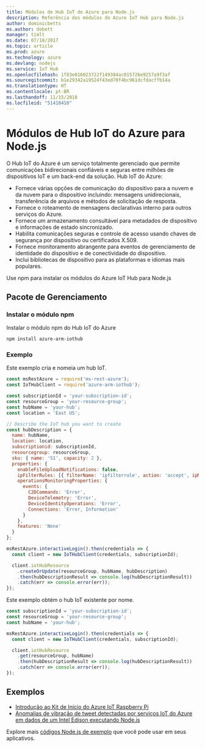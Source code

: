 ```yaml
---
title: Módulos de Hub IoT do Azure para Node.js
description: Referência dos módulos do Azure IoT Hub para Node.js
author: dominicbetts
ms.author: dobett
manager: timlt
ms.date: 07/18/2017
ms.topic: article
ms.prod: azure
ms.technology: azure
ms.devlang: nodejs
ms.service: IoT Hub
ms.openlocfilehash: 1f83e016023722f149384ac015726e9257a9f3af
ms.sourcegitcommit: b1e29342a19524f43ed70f4bc961dcfdacffb14a
ms.translationtype: HT
ms.contentlocale: pt-BR
ms.lasthandoff: 11/15/2018
ms.locfileid: "51410410"
---
```

# <a name="azure-iot-hub-modules-for-nodejs"></a>Módulos de Hub IoT do Azure para Node.js

O Hub IoT do Azure é um serviço totalmente gerenciado que permite comunicações bidirecionais confiáveis e seguras entre milhões de dispositivos IoT e um back-end da solução. Hub IoT do Azure:
- Fornece várias opções de comunicação do dispositivo para a nuvem e da nuvem para o dispositivo incluindo: mensagens unidirecionais, transferência de arquivos e métodos de solicitação de resposta.
- Fornece o roteamento de mensagens declarativas interno para outros serviços do Azure.
- Fornece um armazenamento consultável para metadados de dispositivo e informações de estado sincronizado.
- Habilita comunicações seguras e controle de acesso usando chaves de segurança por dispositivo ou certificados X.509.
- Fornece monitoramento abrangente para eventos de gerenciamento de identidade do dispositivo e de conectividade do dispositivo.
- Inclui bibliotecas de dispositivo para as plataformas e idiomas mais populares.

Use npm para instalar os módulos do Azure IoT Hub para Node.js

## <a name="management-package"></a>Pacote de Gerenciamento

### <a name="install-the-npm-module"></a>Instalar o módulo npm

Instalar o módulo npm do Hub IoT do Azure

```bash
npm install azure-arm-iothub
```

### <a name="example"></a>Exemplo

Este exemplo cria e nomeia um hub IoT.

```javascript
const msRestAzure = require('ms-rest-azure');
const IoTHubClient = require('azure-arm-iothub');

const subscriptionId = 'your-subscription-id';
const resourceGroup = 'your-resource-group';
const hubName = 'your-hub';
const location = 'East US';

// Describe the IoT hub you want to create
const hubDescription = {
  name: hubName,
  location: location,
  subscriptionid: subscriptionId,
  resourcegroup: resourceGroup,
  sku: { name: 'S1', capacity: 2 },
  properties: {
    enableFileUploadNotifications: false,
    ipFilterRules: [{ filterName: 'ipfilterrule', action: 'accept', ipMask: '0.0.0.0/0' }],
    operationsMonitoringProperties: {
      events: {
        C2DCommands: 'Error',
        DeviceTelemetry: 'Error',
        DeviceIdentityOperations: 'Error',
        Connections: 'Error, Information'
      }
    },
    features: 'None'
  }
};

msRestAzure.interactiveLogin().then(credentials => {
  const client = new IoTHubClient(credentials, subscriptionId);

  client.iotHubResource
    .createOrUpdate(resourceGroup, hubName, hubDescription)
    .then(hubDescriptionResult => console.log(hubDescriptionResult))
    .catch(err => console.error(err));
});
```

Este exemplo obtém o hub IoT existente por nome.

```javascript
const subscriptionId = 'your-subscription-id';
const resourceGroup = 'your-resource-group';
const hubName = 'your-hub';

msRestAzure.interactiveLogin().then(credentials => {
  const client = new IoTHubClient(credentials, subscriptionId);

  client.iotHubResource
    .get(resourceGroup, hubName)
    .then(hubDescriptionResult => console.log(hubDescriptionResult))
    .catch(err => console.error(err));
});
```

## <a name="samples"></a>Exemplos

- [Introdução ao Kit de Início do Azure IoT Raspberry Pi](https://azure.microsoft.com/resources/samples/iot-remote-monitoring-node-raspberrypi-getstartedkit/)
- [Anomalias de vibração de tweet detectadas por serviços IoT do Azure em dados de um Intel Edison executando Node.js](https://azure.microsoft.com/resources/samples/iot-hub-nodejs-intel-edison-vibration-anomaly-detection/)

Explore mais [códigos Node.js de exemplo](https://azure.microsoft.com/resources/samples/?platform=nodejs) que você pode usar em seus aplicativos.
